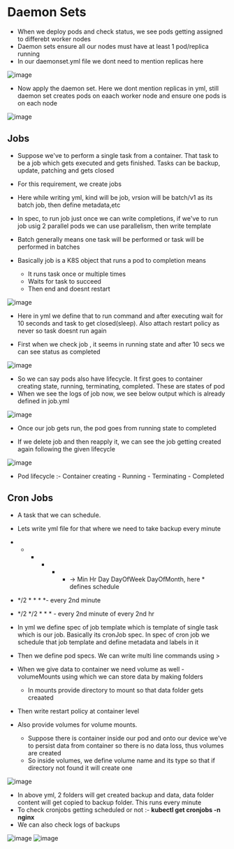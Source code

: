 # Daemon Sets

- When we deploy pods and check status, we see pods getting assigned to differebt worker nodes
- Daemon sets ensure all our nodes must have at least 1 pod/replica running
- In our daemonset.yml file we dont need to mention replicas here

![image](https://github.com/user-attachments/assets/4a2d5fd7-125d-487b-a58a-a350f1ed378c)

- Now apply the daemon set. Here we dont mention replicas in yml, still daemon set creates pods on eaach worker node and ensure one pods is on each node

![image](https://github.com/user-attachments/assets/150281d8-bde9-45fe-b5c2-3490f964a639)


Jobs 
-
- Suppose we've to perform a single task from a container. That task to be a job which gets executed and gets finished. Tasks can be backup, update, patching and gets closed
- For this requirement, we create jobs

- Here while writing yml, kind will be job, vrsion will be batch/v1 as its batch job, then define metadata,etc
- In spec, to run job just once we can write completions, if we've to run job usig 2 parallel pods we can use parallelism, then write template
- Batch generally means one task will be performed or task will be performed in batches

- Basically job is a K8S object that runs a pod to completion means
  - It runs task once or multiple times
  - Waits for task to succeed
  - Then end and doesnt restart

![image](https://github.com/user-attachments/assets/824c92f1-fa38-4cc5-9971-d822f9aaa34d)

- Here in yml we define that to run command and after executing wait for 10 seconds and task to get closed(sleep). Also attach restart policy as never so task doesnt run again

- First when we check job , it seems in running state and after 10 secs we can see status as completed

![image](https://github.com/user-attachments/assets/8283bc7f-46e3-4b2c-b64d-ab2e0b88e31e)

- So we can say pods also have lifecycle. It first goes to container creating state, running, terminating, completed. These are states of pod
- When we see the logs of job now, we see below output which is already defined in job.yml

![image](https://github.com/user-attachments/assets/2af1a99b-1e62-4e53-86cc-32630976cf5e)

- Once our job gets run, the pod goes from running state to completed

- If we delete job and then reapply it, we can see the job getting created again following the given lifecycle

![image](https://github.com/user-attachments/assets/df3cd6e9-60ba-420f-b6cb-2d05177d06e8)

- Pod lifecycle :- Container creating - Running - Terminating - Completed


Cron Jobs
- 
- A task that we can schedule.

- Lets write yml file for that where we need to take backup every minute
- * * * * * -> Min Hr Day DayOfWeek DayOfMonth, here * defines schedule
- */2 * * * *- every 2nd minute
- */2 */2  * * * - every 2nd minute of every 2nd hr
- In yml we define spec of job template which is template of single task which is our job. Basically its cronJob spec. In spec of cron job we schedule that job template and define metadata and labels in it

- Then we define pod specs. We can write multi line commands using >

- When we give data to container we need volume as well - volumeMounts using which we can store data by making folders
  - In mounts provide directory to mount so that data folder gets creaated
- Then write restart policy at container level

- Also provide volumes for volume mounts.
  - Suppose there is container inside our pod and onto our device we've to persist data from container so there is no data loss, thus volumes are created
  - So inside volumes, we define volume name and its type so that if directory not found it will create one

![image](https://github.com/user-attachments/assets/fde4d6b9-8a20-4902-914b-85afdf9b72cb)

- In above yml, 2 folders will get created backup and data, data folder content will get copied to backup folder. This runs every minute
- To check cronjobs getting scheduled or not :- **kubectl get cronjobs -n nginx**
- We can also check logs of backups

![image](https://github.com/user-attachments/assets/43d9db58-e39d-47d9-9943-e3495589360b)
![image](https://github.com/user-attachments/assets/78c7e65f-a8c5-4722-a0e8-213096f0cd70)

